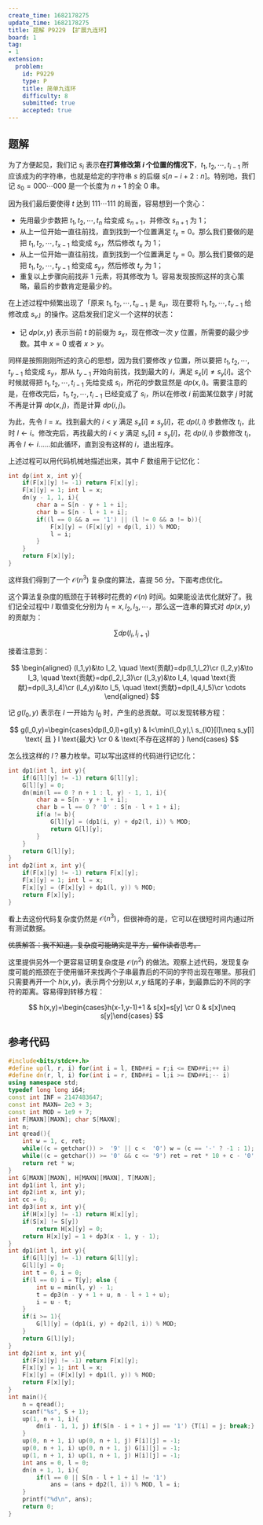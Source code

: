 ```yaml
---
create_time: 1682178275
update_time: 1682178275
title: 题解 P9229 【扩展九连环】
board: 1
tag:
- 1
extension:
  problem:
    id: P9229
    type: P
    title: 简单九连环
    difficulty: 8
    submitted: true
    accepted: true
---
```


## 题解

为了方便起见，我们记 $s_i$ 表示**在打算修改第 $i$ 个位置的情况下**，$t_{1},t_2,\cdots,t_{i-1}$ 所应该成为的字符串，也就是给定的字符串 $s$ 的后缀 $s[n-i+2:n]$。特别地，我们记 $s_{0}=000\cdots 000$ 是一个长度为 $n+1$ 的全 $0$ 串。

因为我们最后要使得 $t$ 达到 $111\cdots 111$ 的局面，容易想到一个贪心：

- 先用最少步数把 $t_1,t_2,\cdots,t_{n}$ 给变成 $s_{n+1}$，并修改 $s_{n+1}$ 为 $1$；
- 从上一位开始一直往前找，直到找到一个位置满足 $t_x=0$。那么我们要做的是把 $t_{1},t_2,\cdots,t_{x-1}$ 给变成 $s_x$，然后修改 $t_x$ 为 $1$；
- 从上一位开始一直往前找，直到找到一个位置满足 $t_y=0$。那么我们要做的是把 $t_{1},t_2,\cdots,t_{y-1}$ 给变成 $s_y$，然后修改 $t_y$ 为 $1$；
- 重复以上步骤向前找非 $1$ 元素，将其修改为 $1$。容易发现按照这样的贪心策略，最后的步数肯定是最少的。

在上述过程中频繁出现了「原来 $t_1,t_2,\cdots,t_{u-1}$ 是 $s_u$，现在要将 $t_1,t_2,\cdots,t_{v-1}$ 给修改成 $s_v$」的操作。这启发我们定义一个这样的状态：

- 记 $\mathit{dp}(x,y)$ 表示当前 $t$ 的前缀为 $s_x$，现在修改一次 $y$ 位置，所需要的最少步数。其中 $x=0$ 或者 $x>y$。

同样是按照刚刚所述的贪心的思想，因为我们要修改 $y$ 位置，所以要把 $t_1,t_2,\cdots,t_{y-1}$ 给变成 $s_y$，那从 $t_{y-1}$ 开始向前找，找到最大的 $i$，满足 $s_x[i]\neq s_y[i]$。这个时候就得把 $t_1,t_2,\cdots,t_{i-1}$ 先给变成 $s_i$，所花的步数显然是 $dp(x,i)$。需要注意的是，在修改完后，$t_1,t_2,\cdots,t_{i-1}$ 已经变成了 $s_i$，所以在修改 $i$ 前面某位数字 $j$ 时就不再是计算 $dp(x,j)$，而是计算 $dp(i,j)$。

为此，先令 $l=x$。找到最大的 $i<y$ 满足 $s_{x}[i]\neq s_{y}[i]$，花 $dp(l,i)$ 步数修改 $t_i$，此时 $l\gets i$。修改完后，再找最大的 $i<y$ 满足 $s_{x}[i]\neq s_{y}[i]$，花 $dp(l,i)$ 步数修改 $t_i$，再令 $l\gets i$……如此循环，直到没有这样的 $i$，退出程序。

上述过程可以用代码机械地描述出来，其中 $F$ 数组用于记忆化：

```cpp
int dp(int x, int y){
    if(F[x][y] != -1) return F[x][y];
    F[x][y] = 1; int l = x;
    dn(y - 1, 1, i){
        char a = S[n - y + 1 + i];
        char b = S[n - l + 1 + i];
        if((l == 0 && a == '1') || (l != 0 && a != b)){
            F[x][y] = (F[x][y] + dp(l, i)) % MOD;
            l = i;
        }
    }
    return F[x][y];
}
```

这样我们得到了一个 $\mathcal O(n^3)$ 复杂度的算法，喜提 $56$ 分。下面考虑优化。

这个算法复杂度的瓶颈在于转移时花费的 $\mathcal O(n)$ 时间。如果能设法优化就好了。我们记全过程中 $l$ 取值变化分别为 $l_1=x,l_2,l_3,\cdots$，那么这一连串的算式对 $dp(x,y)$ 的贡献为：

$$
\sum dp(l_i, l_{i+1})
$$

接着注意到：

$$
\begin{aligned}
(l_1,y)&\to l_2, \quad \text{贡献}=dp(l_1,l_2)\cr
(l_2,y)&\to l_3, \quad \text{贡献}=dp(l_2,l_3)\cr
(l_3,y)&\to l_4, \quad \text{贡献}=dp(l_3,l_4)\cr
(l_4,y)&\to l_5, \quad \text{贡献}=dp(l_4,l_5)\cr
\cdots 
\end{aligned}
$$

记 $g(l_0,y)$ 表示在 $l$ 一开始为 $l_0$ 时，产生的总贡献。可以发现转移方程：

$$
g(l_0,y)=\begin{cases}dp(l_0,l)+g(l,y) & l<\min(l_0,y),\ s_{l0}[l]\neq s_y[l] \text{ 且 } l \text{最大} \cr 0  & \text{不存在这样的 } l\end{cases}
$$

怎么找这样的 $l$？暴力枚举。可以写出这样的代码进行记忆化：

```cpp
int dp1(int l, int y){
    if(G[l][y] != -1) return G[l][y];
    G[l][y] = 0;
    dn(min(l == 0 ? n + 1 : l, y) - 1, 1, i){
        char a = S[n - y + 1 + i];
        char b = l == 0 ? '0' : S[n - l + 1 + i];
        if(a != b){
            G[l][y] = (dp1(i, y) + dp2(l, i)) % MOD;
            return G[l][y];
        }
    }
    return G[l][y];
}
int dp2(int x, int y){
    if(F[x][y] != -1) return F[x][y];
    F[x][y] = 1; int l = x;
    F[x][y] = (F[x][y] + dp1(l, y)) % MOD;
    return F[x][y];
}
```

看上去这份代码复杂度仍然是 $\mathcal O(n^3)$，但很神奇的是，它可以在很短时间内通过所有测试数据。

~~优质解答：我不知道。复杂度可能确实是平方，留作读者思考。~~

这里提供另外一个更容易证明复杂度是 $\mathcal O(n^2)$ 的做法。观察上述代码，发现复杂度可能的瓶颈在于使用循环来找两个子串最靠后的不同的字符出现在哪里。那我们只需要再开一个 $h(x,y)$，表示两个分别以 $x,y$ 结尾的子串，到最靠后的不同的字符的距离。容易得到转移方程：

$$
h(x,y)=\begin{cases}h(x-1,y-1)+1 & s[x]=s[y] \cr 0 & s[x]\neq s[y]\end{cases}
$$

## 参考代码

```cpp
#include<bits/stdc++.h>
#define up(l, r, i) for(int i = l, END##i = r;i <= END##i;++ i)
#define dn(r, l, i) for(int i = r, END##i = l;i >= END##i;-- i)
using namespace std;
typedef long long i64;
const int INF = 2147483647;
const int MAXN= 2e3 + 3;
const int MOD = 1e9 + 7;
int F[MAXN][MAXN]; char S[MAXN];
int n;
int qread(){
    int w = 1, c, ret;
    while((c = getchar()) >  '9' || c <  '0') w = (c == '-' ? -1 : 1); ret = c - '0';
    while((c = getchar()) >= '0' && c <= '9') ret = ret * 10 + c - '0';
    return ret * w;
}
int G[MAXN][MAXN], H[MAXN][MAXN], T[MAXN];
int dp1(int l, int y);
int dp2(int x, int y);
int cc = 0;
int dp3(int x, int y){
    if(H[x][y] != -1) return H[x][y];
    if(S[x] != S[y])
        return H[x][y] = 0;
    return H[x][y] = 1 + dp3(x - 1, y - 1);
}
int dp1(int l, int y){
    if(G[l][y] != -1) return G[l][y];
    G[l][y] = 0;
    int t = 0, i = 0;
    if(l == 0) i = T[y]; else {
        int u = min(l, y) - 1;
        t = dp3(n - y + 1 + u, n - l + 1 + u);
        i = u - t;
    }
    if(i >= 1){
        G[l][y] = (dp1(i, y) + dp2(l, i)) % MOD;
    }
    return G[l][y];
}
int dp2(int x, int y){
    if(F[x][y] != -1) return F[x][y];
    F[x][y] = 1; int l = x;
    F[x][y] = (F[x][y] + dp1(l, y)) % MOD;
    return F[x][y];
}
int main(){
    n = qread();
    scanf("%s", S + 1);
    up(1, n + 1, i){
        dn(i - 1, 1, j) if(S[n - i + 1 + j] == '1') {T[i] = j; break;}
    }
    up(0, n + 1, i) up(0, n + 1, j) F[i][j] = -1;
    up(0, n + 1, i) up(0, n + 1, j) G[i][j] = -1;
    up(1, n + 1, i) up(1, n + 1, j) H[i][j] = -1;
    int ans = 0, l = 0;
    dn(n + 1, 1, i){
        if(l == 0 || S[n - l + 1 + i] != '1')
            ans = (ans + dp2(l, i)) % MOD, l = i;
    }
    printf("%d\n", ans);
    return 0;
}
```

